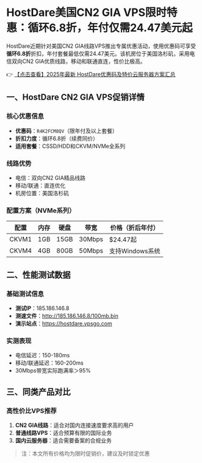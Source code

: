 # HostDare美国CN2 GIA VPS限时特惠：循环6.8折，年付仅需24.47美元起

HostDare近期针对美国CN2 GIA线路VPS推出专属优惠活动，使用优惠码可享受**循环6.8折**折扣，年付套餐最低仅需24.47美元。该机房位于美国洛杉矶，采用电信双向CN2 GIA优质线路，移动和联通直连，性价比极高。

👉 [【点击查看】2025年最新 HostDare优惠码及特价云服务器方案汇总](https://bit.ly/hostdare)

## 一、HostDare CN2 GIA VPS促销详情

### 核心优惠信息
- **优惠码**：`R4K2FCM8QV`（限年付及以上套餐）
- **折扣力度**：循环6.8折（续费同价）
- **适用套餐**：CSSD/HDD和CKVM/NVMe全系列

### 线路优势
- 电信：双向CN2 GIA精品线路
- 移动/联通：直连优化
- 机房位置：美国洛杉矶

### 配置方案（NVMe系列）
| 配置       | 内存 | 硬盘 | 带宽 | 价格（折后年付） |
|------------|------|------|------|------------------|
| CKVM1      | 1GB  | 15GB | 30Mbps | $24.47起        |
| CKVM4      | 4GB  | 80GB | 50Mbps | 支持Windows系统 |

## 二、性能测试数据

### 基础测试信息
- **测试IP**：185.186.146.8
- **测速文件**：http://185.186.146.8/100mb.bin
- **演示站点**：https://hostdare.vpsgo.com

### 实测表现
- 电信延迟：150-180ms
- 移动/联通延迟：160-200ms
- 30Mbps带宽实际跑满率＞95%

## 三、同类产品对比

### 高性价比VPS推荐
1. **CN2 GIA线路**：适合对国内连接速度要求高的用户
2. **普通线路VPS**：适合预算有限的国际业务
3. **国内云服务器**：适合需要备案的合规业务

> 注：本文所有价格均为限时促销价，建议及时锁定优惠